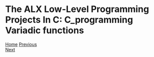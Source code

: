 # The ALX Low-Level Programming Projects In C: C_programming  Variadic functions

[Home](/../../)
[Previous](../0x09-static_libraries/)                                   
[Next](../0x0A-argc_argv/)
